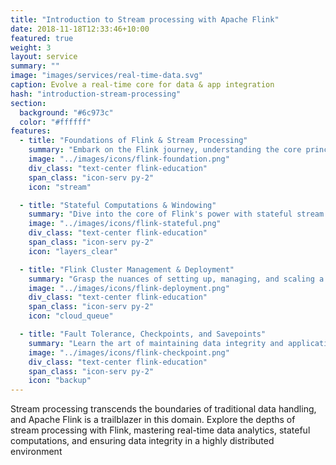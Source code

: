 ```yaml
---
title: "Introduction to Stream processing with Apache Flink"
date: 2018-11-18T12:33:46+10:00
featured: true
weight: 3
layout: service
summary: ""
image: "images/services/real-time-data.svg"
caption: Evolve a real-time core for data & app integration
hash: "introduction-stream-processing"
section:
  background: "#6c973c"
  color: "#ffffff"
features:
  - title: "Foundations of Flink & Stream Processing"
    summary: "Embark on the Flink journey, understanding the core principles of stream processing and how Flink stands out in this realm."
    image: "../images/icons/flink-foundation.png"
    div_class: "text-center flink-education"
    span_class: "icon-serv py-2"
    icon: "stream"

  - title: "Stateful Computations & Windowing"
    summary: "Dive into the core of Flink's power with stateful stream processing, managing large state, and utilizing windowing techniques for time-bound analytics."
    image: "../images/icons/flink-stateful.png"
    div_class: "text-center flink-education"
    span_class: "icon-serv py-2"
    icon: "layers_clear"

  - title: "Flink Cluster Management & Deployment"
    summary: "Grasp the nuances of setting up, managing, and scaling a Flink cluster, ensuring optimal resource utilization and high availability."
    image: "../images/icons/flink-deployment.png"
    div_class: "text-center flink-education"
    span_class: "icon-serv py-2"
    icon: "cloud_queue"

  - title: "Fault Tolerance, Checkpoints, and Savepoints"
    summary: "Learn the art of maintaining data integrity and application resilience in Flink through checkpoints, savepoints, and advanced fault-tolerance mechanisms."
    image: "../images/icons/flink-checkpoint.png"
    div_class: "text-center flink-education"
    span_class: "icon-serv py-2"
    icon: "backup"
---
```


Stream processing transcends the boundaries of traditional data handling, and Apache Flink is a trailblazer in this domain. Explore the depths of stream processing with Flink, mastering real-time data analytics, stateful computations, and ensuring data integrity in a highly distributed environment
